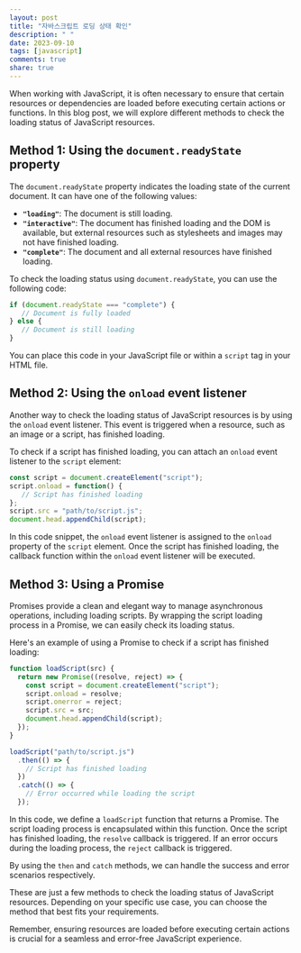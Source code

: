 ```yaml
---
layout: post
title: "자바스크립트 로딩 상태 확인"
description: " "
date: 2023-09-10
tags: [javascript]
comments: true
share: true
---
```


When working with JavaScript, it is often necessary to ensure that certain resources or dependencies are loaded before executing certain actions or functions. In this blog post, we will explore different methods to check the loading status of JavaScript resources.

## Method 1: Using the `document.readyState` property

The `document.readyState` property indicates the loading state of the current document. It can have one of the following values:

- **`"loading"`**: The document is still loading.
- **`"interactive"`**: The document has finished loading and the DOM is available, but external resources such as stylesheets and images may not have finished loading.
- **`"complete"`**: The document and all external resources have finished loading.

To check the loading status using `document.readyState`, you can use the following code:

```javascript
if (document.readyState === "complete") {
   // Document is fully loaded
} else {
   // Document is still loading
}
```

You can place this code in your JavaScript file or within a `script` tag in your HTML file.

## Method 2: Using the `onload` event listener

Another way to check the loading status of JavaScript resources is by using the `onload` event listener. This event is triggered when a resource, such as an image or a script, has finished loading.

To check if a script has finished loading, you can attach an `onload` event listener to the `script` element:

```javascript
const script = document.createElement("script");
script.onload = function() {
   // Script has finished loading
};
script.src = "path/to/script.js";
document.head.appendChild(script);
```

In this code snippet, the `onload` event listener is assigned to the `onload` property of the `script` element. Once the script has finished loading, the callback function within the `onload` event listener will be executed.

## Method 3: Using a Promise

Promises provide a clean and elegant way to manage asynchronous operations, including loading scripts. By wrapping the script loading process in a Promise, we can easily check its loading status.

Here's an example of using a Promise to check if a script has finished loading:

```javascript
function loadScript(src) {
  return new Promise((resolve, reject) => {
    const script = document.createElement("script");
    script.onload = resolve;
    script.onerror = reject;
    script.src = src;
    document.head.appendChild(script);
  });
}

loadScript("path/to/script.js")
  .then(() => {
    // Script has finished loading
  })
  .catch(() => {
    // Error occurred while loading the script
  });
```

In this code, we define a `loadScript` function that returns a Promise. The script loading process is encapsulated within this function. Once the script has finished loading, the `resolve` callback is triggered. If an error occurs during the loading process, the `reject` callback is triggered.

By using the `then` and `catch` methods, we can handle the success and error scenarios respectively.

These are just a few methods to check the loading status of JavaScript resources. Depending on your specific use case, you can choose the method that best fits your requirements.

Remember, ensuring resources are loaded before executing certain actions is crucial for a seamless and error-free JavaScript experience.